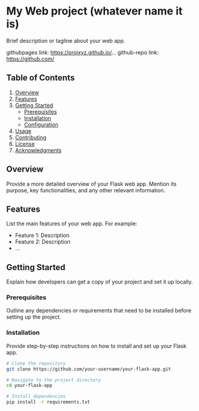 # My Web project (whatever name it is)

Brief description or tagline about your web app.

githubpages link: https://projxyz.github.io/...
github-repo link: https://github.com/

## Table of Contents

1. [Overview](#overview)
2. [Features](#features)
3. [Getting Started](#getting-started)
    - [Prerequisites](#prerequisites)
    - [Installation](#installation)
    - [Configuration](#configuration)
4. [Usage](#usage)
5. [Contributing](#contributing)
6. [License](#license)
7. [Acknowledgments](#acknowledgments)

## Overview

Provide a more detailed overview of your Flask web app. Mention its purpose, key functionalities, and any other relevant information.

## Features

List the main features of your web app. For example:
- Feature 1: Description
- Feature 2: Description
- ...

## Getting Started

Explain how developers can get a copy of your project and set it up locally.

### Prerequisites

Outline any dependencies or requirements that need to be installed before setting up the project.

### Installation

Provide step-by-step instructions on how to install and set up your Flask app.

```bash
# Clone the repository
git clone https://github.com/your-username/your-flask-app.git

# Navigate to the project directory
cd your-flask-app

# Install dependencies
pip install -r requirements.txt




